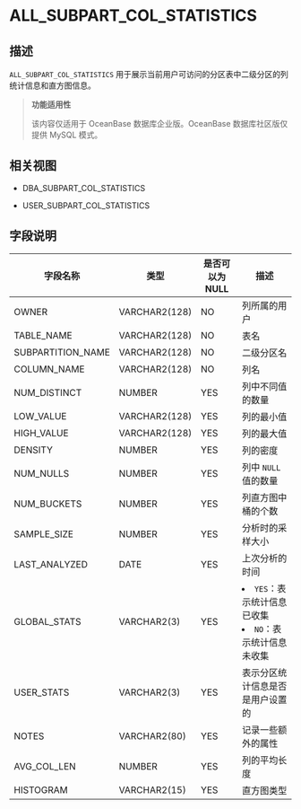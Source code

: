 ALL_SUBPART_COL_STATISTICS 
===============================================

描述 
--------------------

`ALL_SUBPART_COL_STATISTICS` 用于展示当前用户可访问的分区表中二级分区的列统计信息和直方图信息。

> **功能适用性**
>
> 该内容仅适用于 OceanBase 数据库企业版。OceanBase 数据库社区版仅提供 MySQL 模式。

相关视图 
----------------------

* DBA_SUBPART_COL_STATISTICS

  

* USER_SUBPART_COL_STATISTICS

  




字段说明 
----------------------



|       字段名称        |    **类型**     | **是否可以为 NULL** |                                                           **描述**                                                           |
|-------------------|---------------|----------------|----------------------------------------------------------------------------------------------------------------------------|
| OWNER             | VARCHAR2(128) | NO             | 列所属的用户                                                                                                                     |
| TABLE_NAME        | VARCHAR2(128) | NO             | 表名                                                                                                                         |
| SUBPARTITION_NAME | VARCHAR2(128) | NO             | 二级分区名                                                                                                                      |
| COLUMN_NAME       | VARCHAR2(128) | NO             | 列名                                                                                                                         |
| NUM_DISTINCT      | NUMBER        | YES            | 列中不同值的数量                                                                                                                   |
| LOW_VALUE         | VARCHAR2(128) | YES            | 列的最小值                                                                                                                      |
| HIGH_VALUE        | VARCHAR2(128) | YES            | 列的最大值                                                                                                                      |
| DENSITY           | NUMBER        | YES            | 列的密度                                                                                                                       |
| NUM_NULLS         | NUMBER        | YES            | 列中 `NULL` 值的数量                                                                                                             |
| NUM_BUCKETS       | NUMBER        | YES            | 列直方图中桶的个数                                                                                                                  |
| SAMPLE_SIZE       | NUMBER        | YES            | 分析时的采样大小                                                                                                                   |
| LAST_ANALYZED     | DATE          | YES            | 上次分析的时间                                                                                                                    |
| GLOBAL_STATS      | VARCHAR2(3)   | YES            | <li> `YES`：表示统计信息已收集   <li> `NO`：表示统计信息未收集    |
| USER_STATS        | VARCHAR2(3)   | YES            | 表示分区统计信息是否是用户设置的                                                                                                           |
| NOTES             | VARCHAR2(80)  | YES            | 记录一些额外的属性                                                                                                                  |
| AVG_COL_LEN       | NUMBER        | YES            | 列的平均长度                                                                                                                     |
| HISTOGRAM         | VARCHAR2(15)  | YES            | 直方图类型                                                                                                                      |


